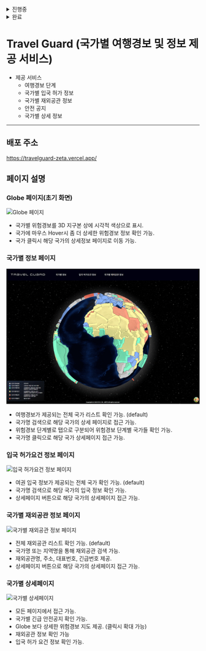 <details>
<summary>진행중</summary>

- [ ] import lazy를 이용하여 렌더링 속도 향상 시키기.
- [ ] GeoJSON과 여행경보 API fetch 데이터를 병합하여 Globe 렌더링 시 반복된 비교 연산 줄이기.
- [ ] Suspense와 React Query의 isLoading을 활용하여, 데이터 fetch 중 대체 컨텐츠 보여주기.
- [ ] 데이터 fetch 오류 시, 재 요청 구현.
- [ ] (추후) 국가별 커뮤니티 게시판, 국가별 채팅방 구현(백엔드 도)
</details>

<details>
<summary>완료</summary>

- [x] react-globe-gl을 이용한 지구 구현.
- [x] Globe에 GeoJSON 정보를 이용 국가 Polygon 적용.
- [x] Globe 국가 타일에 Fetch 받아온 위험경보 매치
- [x] Globe의 Polygon에 마우스 Hover시 해당 국가 내용 표시.
- [x] React-Query와 axios를 활용하여 API fetch 훅 작성.
- [x] 여행경보 API + 입국 허가요건 정보 API를 fetch 받은 후 새로운 데이터 타입을 반환하는 util 함수 작성(useMemo 활용하여 새로운 fetch시에만 연산).
- [x] 입국 허가요건 정보 페이지 구현.
- [x] 국가별 재외공관 정보 페이지 구현.
- [x] 국가별 상세페이지 구현.
- [x] 모달 창 구현.
- [x] Globe의 Polygon 클릭시 상세 페이지 이동 구현.
- [x] Mobile, LargeMobile, Tablet, LargeTablet, Desktop 반응형 레이아웃 구현.
- [x]글로벌 Theme을 이용한 레이아웃 정형화*(개선 예정)*
</details>

# Travel Guard (국가별 여행경보 및 정보 제공 서비스)

- 제공 서비스
  - 여행경보 단계
  - 국가별 입국 허가 정보
  - 국가별 재외공관 정보
  - 안전 공지
  - 국가별 상세 정보

---

## 배포 주소

https://travelguard-zeta.vercel.app/

## 페이지 설명

### Globe 페이지(초기 화면)

![Globe 페이지](./docs/Globe.gif)

- 국가별 위험경보를 3D 지구본 상에 시각적 색상으로 표시.
- 국가에 마우스 Hover시 좀 더 상세한 위험경보 정보 확인 가능.
- 국가 클릭시 해당 국가의 상세정보 페이지로 이동 가능.

### 국가별 정보 페이지

![국가별 정보 페이지](./docs/Countries.gif)

- 여행경보가 제공되는 전체 국가 리스트 확인 가능. (default)
- 국가명 검색으로 해당 국가의 상세 페이지로 접근 가능.
- 위험경보 단계별로 탭으로 구분되어 위험경보 단계별 국가들 확인 가능.
- 국가명 클릭으로 해당 국가 상세페이지 접근 가능.

### 입국 허가요건 정보 페이지

![입국 허가요건 정보 페이지](./docs/Permission.gif)

- 여권 입국 정보가 제공되는 전체 국가 확인 가능. (default)
- 국가명 검색으로 해당 국가의 입국 정보 확인 가능.
- 상세페이지 버튼으로 해당 국가의 상세페이지 접근 가능.

### 국가별 재외공관 정보 페이지

![국가별 재외공관 정보 페이지](./docs/Embassies.gif)

- 전체 재외공관 리스트 확인 가능. (default)
- 국가명 또는 지역명을 통해 재외공관 검색 가능.
- 재외공관명, 주소, 대표번호, 긴급번호 제공.
- 상세페이지 버튼으로 해당 국가의 상세페이지 접근 가능.

### 국가별 상세페이지

![국가별 상세페이지](./docs/detail.gif)

- 모든 페이지에서 접근 가능.
- 국가별 긴급 안전공지 확인 가능.
- Globe 보다 상세한 위험경보 지도 제공. (클릭시 확대 가능)
- 재외공관 정보 확인 가능
- 입국 허가 요건 정보 확인 가능.
